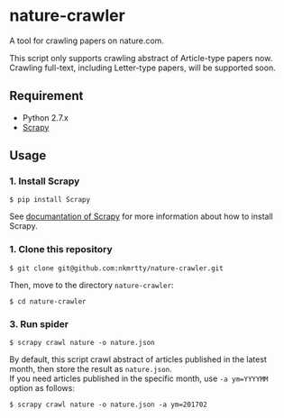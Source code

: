 # nature-crawler
A tool for crawling papers on nature.com.

This script only supports crawling abstract of Article-type papers now.  
Crawling full-text, including Letter-type papers, will be supported soon.

## Requirement
* Python 2.7.x
* [Scrapy](https://scrapy.org/)

## Usage
### 1. Install Scrapy

```
$ pip install Scrapy
```

See [documantation of Scrapy](https://doc.scrapy.org/en/1.3/intro/install.html) for more information about how to install Scrapy.

### 1. Clone this repository

```
$ git clone git@github.com:nkmrtty/nature-crawler.git
```

Then, move to the directory `nature-crawler`:

```
$ cd nature-crawler
```

### 3. Run spider

```
$ scrapy crawl nature -o nature.json
```

By default, this script crawl abstract of articles published in the latest month, then store the result as `nature.json`.  
If you need articles published in the specific month, use `-a ym=YYYYMM` option as follows:

```
$ scrapy crawl nature -o nature.json -a ym=201702
```
